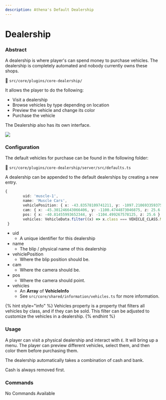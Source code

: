 ```yaml
---
description: Athena's Default Dealership
---
```


# Dealership

### Abstract

A dealership is where player's can spend money to purchase vehicles. The dealership is completely automated and nobody currently owns these shops.

📁 `src/core/plugins/core-dealership/`

It allows the player to do the following:

* Visit a dealership
* Browse vehicles by type depending on location
* Preview the vehicle and change its color
* Purchase the vehicle

The Dealership also has its own interface.

![](https://i.imgur.com/oaFjEAv.png)

### Configuration

The default vehicles for purchase can be found in the following folder:

📁 `src/core/plugins/core-dealership/server/src/defaults.ts`

A dealership can be appended to the default dealerships by creating a new entry.

```typescript
{
        uid: 'muscle-1',
        name: 'Muscle Cars',
        vehiclePosition: { x: -43.83578109741211, y: -1097.210693359375, z: 25.6 },
        cam: { x: -45.301246643066406, y: -1100.4744873046875, z: 25.6 },
        pos: { x: -40.81455993652344, y: -1104.499267578125, z: 25.6 },
        vehicles: VehicleData.filter((x) => x.class === VEHICLE_CLASS.MUSCLE && x.sell),
 }
```

* uid
  * A unique identifier for this dealership
* name
  * The blip / physical name of this dealership
* vehiclePosition
  * Where the blip position should be.
* cam
  * Where the camera should be.
* pos
  * Where the camera should point.
* vehicles
  * An **Array** of **VehicleInfo**
  * See `src/core/shared/information/vehicles.ts` for more information.

{% hint style="info" %}
Vehicles property is a property that filters all vehicles by class, and if they can be sold. This filter can be adjusted to customize the vehicles in a dealership.
{% endhint %}

### Usage

A player can visit a physical dealership and interact with `E`. It will bring up a menu. The player can preview different vehicles, select them, and then color them before purchasing them.

The dealership automatically takes a combination of cash and bank.

Cash is always removed first.

### Commands

No Commands Available
